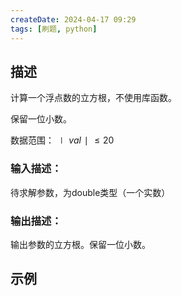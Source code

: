 ```yaml
---
createDate: 2024-04-17 09:29
tags: [刷题, python]
---
```

## 描述

计算一个浮点数的立方根，不使用库函数。

保留一位小数。

数据范围：$∣val∣≤20$ 

### 输入描述：

待求解参数，为double类型（一个实数）

### 输出描述：

输出参数的立方根。保留一位小数。

## 示例
```example

```